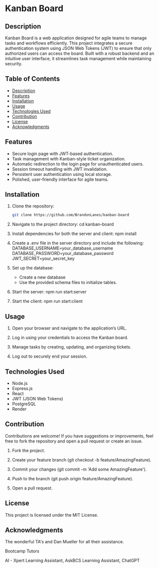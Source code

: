 # Kanban Board

## Description

Kanban Board is a web application designed for agile teams to manage tasks and workflows efficiently. This project integrates a secure authentication system using JSON Web Tokens (JWT) to ensure that only authorized users can access the board. Built with a robust backend and an intuitive user interface, it streamlines task management while maintaining security.

## Table of Contents

- [Description](#description)
- [Features](#features)
- [Installation](#installation)
- [Usage](#usage)
- [Technologies Used](#technologies-used)
- [Contribution](#contribution)
- [License](#license)
- [Acknowledgments](#acknowledgments)

## Features

- Secure login page with JWT-based authentication.
- Task management with Kanban-style ticket organization.
- Automatic redirection to the login page for unauthenticated users.
- Session timeout handling with JWT invalidation.
- Persistent user authentication using local storage.
- Polished, user-friendly interface for agile teams.

## Installation

1. Clone the repository:
   ```bash
   git clone https://github.com/BrandonLanes/kanban-board

2. Navigate to the project directory:
   cd kanban-board

3. Install dependencies for both the server and client:
   npm install

4. Create a .env file in the server directory and include the following:
   DATABASE_USERNAME=your_database_username
   DATABASE_PASSWORD=your_database_password
   JWT_SECRET=your_secret_key

5. Set up the database:
   - Create a new database
   - Use the provided schema files to initialize tables. 

6. Start the server:
   npm run start:server

7. Start the client:
   npm run start:client

## Usage

1. Open your browser and navigate to the application’s URL.

2. Log in using your credentials to access the Kanban board.

3. Manage tasks by creating, updating, and organizing tickets.

4. Log out to securely end your session.

## Technologies Used
   - Node.js
   - Express.js
   - React
   - JWT (JSON Web Tokens)
   - PostgreSQL
   - Render

## Contribution
Contributions are welcome! If you have suggestions or improvements, feel free to fork the repository and open a pull request or create an issue.

   1. Fork the project.

   2. Create your feature branch (git checkout -b feature/AmazingFeature).

   3. Commit your changes (git commit -m 'Add some AmazingFeature').

   4. Push to the branch (git push origin feature/AmazingFeature).

   5. Open a pull request.

## License
This project is licensed under the MIT License.

## Acknowledgments
The wonderful TA's and Dan Mueller for all their assistance.

Bootcamp Tutors 

AI - Xpert Learning Assistant, AskBCS Learning Assistant, ChatGPT